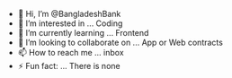 - 👋 Hi, I’m @BangladeshBank
- 👀 I’m interested in ... Coding
- 🌱 I’m currently learning ... Frontend
- 💞️ I’m looking to collaborate on ... App or Web contracts
- 📫 How to reach me ... inbox
- ⚡ Fun fact: ... There is none

<!---
BangladeshBank/BangladeshBank is a ✨ special ✨ repository because its `README.md` (this file) appears on your GitHub profile.
You can click the Preview link to take a look at your changes.
--->
